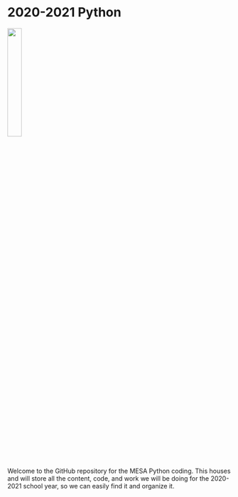 # 2020-2021 Python

<img src="https://logos-download.com/wp-content/uploads/2016/10/Python_logo_wordmark.png" width="25%">

Welcome to the GitHub repository for the MESA Python coding. This houses and will store all the content, code, and work we will be doing for the 2020-2021 school year, so we can easily find it and organize it. 

